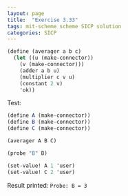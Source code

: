 ```yaml
---
layout: page
title:  "Exercise 3.33"
tags: mit-scheme scheme SICP solution
categories: SICP
---
```

```scheme
(define (averager a b c)
  (let ((u (make-connector))
	(v (make-connector)))
    (adder a b u)
    (multiplier c v u)
    (constant 2 v)
    'ok))
```
Test:
```scheme
(define A (make-connector))
(define B (make-connector))
(define C (make-connector))

(averager A B C)

(probe "B" B)

(set-value! A 1 'user)
(set-value! C 2 'user)
```
Result printed: `Probe: B = 3`
